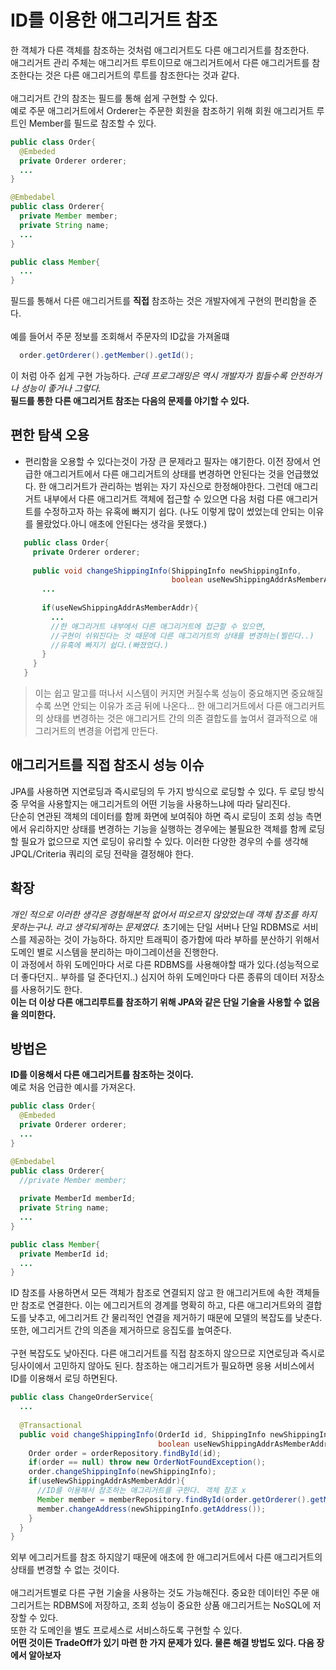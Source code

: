 # ID를 이용한 애그리거트 참조
한 객체가 다른 객체를 참조하는 것처럼 애그리거트도 다른 애그리거트를 참조한다.
<br>
애그리거트 관리 주체는 애그리거트 루트이므로 애그리거트에서 다른 애그리거트를 참조한다는 것은 다른 애그리거트의 루트를 참조한다는 것과 같다.
<br>
<br>
애그리거트 간의 참조는 필드를 통해 쉽게 구현할 수 있다.
<br>
예로 주문 애그리거트에서 Orderer는 주문한 회원을 참조하기 위해 회원 애그리거트 루트인 Member를 필드로 참조할 수 있다.

```java
public class Order{
  @Embeded
  private Orderer orderer;
  ...
}

@Embedabel
public class Orderer{
  private Member member;
  private String name;
  ...
}

public class Member{
  ...
}
```
필드를 통해서 다른 애그리거트를 **직접** 참조하는 것은 개발자에게 구현의 편리함을 준다. 
<br>
<br>
예를 들어서 주문 정보를 조회해서 주문자의 ID값을 가져올떄 
```java
  order.getOrderer().getMember().getId();
```
이 처럼 아주 쉽게 구현 가능하다. *근데 프로그래밍은 역시 개발자가 힘들수록 안전하거나 성능이 좋거나 그렇다.*
<br>
**필드를 통한 다른 애그리거트 참조는 다음의 문제를 야기할 수 있다.**
## 편한 탐색 오용
- 편리함을 오용할 수 있다는것이 가장 큰 문제라고 필자는 얘기한다. 이전 장에서 언급한 애그리거트에서 다른 애그리거트의 상태를 변경하면 안된다는 것을 언급했었다.
 한 애그리거트가 관리하는 범위는 자기 자신으로 한정해야한다. 그런데 애그리거트 내부에서 다른 애그리거트 객체에 접근할 수 있으면 다음 처럼 다른 애그리거트를 수정하고자 하는 유혹에 빠지기 쉽다.
 (나도 이렇게 많이 썼었는데 안되는 이유를 몰랐었다.아니 애초에 안된다는 생각을 못했다.)
 ```java
    public class Order{
      private Orderer orderer;
      
      public void changeShippingInfo(ShippingInfo newShippingInfo,
                                     boolean useNewShippingAddrAsMemberAddr){
        ...
        
        if(useNewShippingAddrAsMemberAddr){
          ...
          //한 애그리거트 내부에서 다른 애그리거트에 접근할 수 있으면, 
          //구현이 쉬워진다는 것 때문에 다른 애그리거트의 상태를 변경하는(찔린다..)
          //유혹에 빠지기 쉽다.(빠졌었다.)
        }
      }
    }
 ```
> 이는 쉽고 말고를 떠나서 시스템이 커지면 커질수록 성능이 중요해지면 중요해질수록 쓰면 안되는 이유가 조금 뒤에 나온다...
한 애그리거트에서 다른 애그리커트의 상태를 변경하는 것은 애그리거트 간의 의존 결합도를 높여서 결과적으로 애그리거트의 변경을 어렵게 만든다.

## 애그리거트를 직접 참조시 성능 이슈
JPA를 사용하면 지연로딩과 즉시로딩의 두 가지 방식으로 로딩할 수 있다. 두 로딩 방식 중 무억을 사용할지는 애그리거트의 어떤 기능을 사용하느냐에 따라 달리진다. 
<br>
단순히 연관된 객체의 데이터를 함께 화면에 보여줘야 하면 즉시 로딩이 조회 성능 측면에서 유리하지만 상태를 변경하는 기능을 실행하는 경우에는 불필요한 객체를 함께 로딩할 필요가 없으므로 지연 로딩이 유리할 수 있다. 이러한 다양한 경우의 수를 생각해 JPQL/Criteria 쿼리의 로딩 전략을 결정해야 한다.

## 확장
*개인 적으로 이러한 생각은 경험해본적 없어서 떠오르지 않았었는데 객체 참조를 하지 못하는구나. 라고 생각되게하는 문제였다.*
초기에는 단일 서버나 단일 RDBMS로 서비스를 제공하는 것이 가능하다. 하지만 트래픽이 증가함에 따라 부하를 분산하기 위해서 도메인 별로 시스템을 분리하는 마이그레이션을 진행한다.
<br>
이 과정에서 하위 도메인마다 서로 다른 RDBMS를 사용해야할 때가 있다.(성능적으로 더 좋다던지.. 부하를 덜 준다던지..) 심지어 하위 도메인마다 다른 종류의 데이터 저장소를 사용허기도 한다. 
<br>
**이는 더 이상 다른 애그리루트를 참조하기 위해 JPA와 같은 단일 기술을 사용할 수 없음을 의미한다.**

## 방법은 
**ID를 이용해서 다른 애그리거트를 참조하는 것이다.** 
<br>
예로 처음 언급한 예시를 가져온다.
```java
public class Order{
  @Embeded
  private Orderer orderer;
  ...
}

@Embedabel
public class Orderer{
  //private Member member;
  
  private MemberId memberId;
  private String name;
  ...
}

public class Member{
  private MemberId id;
  ...
}
```
ID 참조를 사용하면서 모든 객체가 참조로 연결되지 않고 한 애그리거트에 속한 객체들만 참조로 연결한다. 이는 에그리거트의 경계를 명확히 하고, 다른 애그리거트와의 결합도를 낮추고, 에그리거트 간 물리적인 
연결을 제거하기 때문에 모델의 복잡도를 낮춘다. 또한, 에그리거트 간의 의존을 제거하므로 응집도를 높여준다.
<br>
<br>
구현 복잡도도 낮아진다. 다른 애그리거트를 직접 참조하지 않으므로 지연로딩과 즉시로딩사이에서 고민하지 않아도 된다. 참조하는 애그리거트가 필요하면 응용 서비스에서 ID를 이용해서 로딩 하면된다.
```java
public class ChangeOrderService{
  ...
  
  @Transactional
  public void changeShippingInfo(OrderId id, ShippingInfo newShippingInfo,
                                 boolean useNewShippingAddrAsMemberAddr){
    Order order = orderRepository.findById(id);
    if(order == null) throw new OrderNotFoundException();
    order.changeShippingInfo(newShippingInfo);
    if(useNewShippingAddrAsMemberAddr){
      //ID를 이용해서 참조하는 애그리거트를 구한다. 객체 참조 x
      Member member = memberRepository.findById(order.getOrderer().getMemberId());
      member.changeAddress(newShippingInfo.getAddress());
    }
  }
}
```
외부 에그리거트를 참조 하지않기 때문에 애초에 한 애그리거트에서 다른 애그리거트의 상태를 변경할 수 없는 것이다.
<br>
<br>
애그리거트별로 다른 구현 기술을 사용하는 것도 가능해진다. 중요한 데이터인 주문 애그리거트는 RDBMS에 저장하고, 조회 성능이 중요한 상품 애그리거트는 NoSQL에 저장할 수 있다.
<br>
또한 각 도메인을 별도 프로세스로 서비스하도록 구현할 수 있다.
<br>
**어떤 것이든 TradeOff가 있기 마련 한 가지 문제가 있다. 물론 해결 방법도 있다. 다음 장에서 알아보자**

